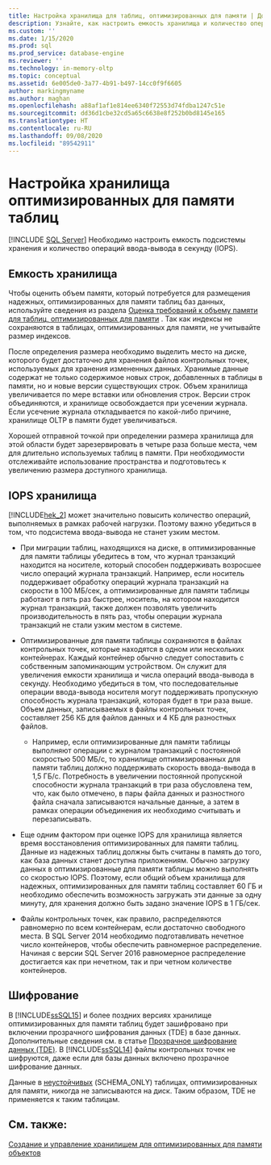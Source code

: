 ```yaml
---
title: Настройка хранилища для таблиц, оптимизированных для памяти | Документация Майкрософт
description: Узнайте, как настроить емкость хранилища и количество операций ввода-вывода в секунду для таблиц, оптимизированных для памяти, в SQL Server.
ms.custom: ''
ms.date: 1/15/2020
ms.prod: sql
ms.prod_service: database-engine
ms.reviewer: ''
ms.technology: in-memory-oltp
ms.topic: conceptual
ms.assetid: 6e005de0-3a77-4b91-b497-14cc0f9f6605
author: markingmyname
ms.author: maghan
ms.openlocfilehash: a88af1af1e814ee6340f72553d74fdba1247c51e
ms.sourcegitcommit: dd36d1cbe32cd5a65c6638e8f252b0bd8145e165
ms.translationtype: HT
ms.contentlocale: ru-RU
ms.lasthandoff: 09/08/2020
ms.locfileid: "89542911"
---
```

# <a name="configuring-storage-for-memory-optimized-tables"></a>Настройка хранилища оптимизированных для памяти таблиц
 [!INCLUDE [SQL Server](../../includes/applies-to-version/sqlserver.md)]
  Необходимо настроить емкость подсистемы хранения и количество операций ввода-вывода в секунду (IOPS).  
  
## <a name="storage-capacity"></a>Емкость хранилища  

Чтобы оценить объем памяти, который потребуется для размещения надежных, оптимизированных для памяти таблиц баз данных, используйте сведения из раздела [Оценка требований к объему памяти для таблиц, оптимизированных для памяти](../../relational-databases/in-memory-oltp/estimate-memory-requirements-for-memory-optimized-tables.md) . Так как индексы не сохраняются в таблицах, оптимизированных для памяти, не учитывайте размер индексов. 
 
После определения размера необходимо выделить место на диске, которого будет достаточно для хранения файлов контрольных точек, используемых для хранения измененных данных. Хранимые данные содержат не только содержимое новых строк, добавленных в таблицы в памяти, но и новые версии существующих строк. Объем хранилища увеличивается по мере вставки или обновления строк. Версии строк объединяются, и хранилище освобождается при усечении журнала. Если усечение журнала откладывается по какой-либо причине, хранилище OLTP в памяти будет увеличиваться.

Хорошей отправной точкой при определении размера хранилища для этой области будет зарезервировать в четыре раза больше места, чем для длительно используемых таблиц в памяти. При необходимости отслеживайте использование пространства и подготовьтесь к увеличению размера доступного хранилища.
  
## <a name="storage-iops"></a>IOPS хранилища  
 [!INCLUDE[hek_2](../../includes/hek-2-md.md)] может значительно повысить количество операций, выполняемых в рамках рабочей нагрузки. Поэтому важно убедиться в том, что подсистема ввода-вывода не станет узким местом.  
  
-   При миграции таблиц, находящихся на диске, в оптимизированные для памяти таблицы убедитесь в том, что журнал транзакций находится на носителе, который способен поддерживать возросшее число операций журнала транзакций. Например, если носитель поддерживает обработку операций журнала транзакций на скорости в 100 МБ/сек, а оптимизированные для памяти таблицы работают в пять раз быстрее, носитель, на котором находится журнал транзакций, также должен позволять увеличить производительность в пять раз, чтобы операции журнала транзакций не стали узким местом в системе.  
  
-   Оптимизированные для памяти таблицы сохраняются в файлах контрольных точек, которые находятся в одном или нескольких контейнерах. Каждый контейнер обычно следует сопоставить с собственным запоминающим устройством. Он служит для увеличения емкости хранилища и числа операций ввода-вывода в секунду. Необходимо убедиться в том, что последовательные операции ввода-вывода носителя могут поддерживать пропускную способность журнала транзакций, которая будет в три раза выше. Объем данных, записываемых в файлы контрольных точек, составляет 256 КБ для файлов данных и 4 КБ для разностных файлов.
  
     - Например, если оптимизированные для памяти таблицы выполняют операции с журналом транзакций с постоянной скоростью 500 МБ/с, то хранилище оптимизированных для памяти таблиц должно поддерживать скорость ввода-вывода в 1,5 ГБ/с. Потребность в увеличении постоянной пропускной способности журнала транзакций в три раза обусловлена тем, что, как было отмечено, в пары файла данных и разностного файла сначала записываются начальные данные, а затем в рамках операции объединения их необходимо считывать и перезаписывать.  
  
- Еще одним фактором при оценке IOPS для хранилища является время восстановления оптимизированных для памяти таблиц. Данные из надежных таблиц должны быть считаны в память до того, как база данных станет доступна приложениям. Обычно загрузку данных в оптимизированные для памяти таблицы можно выполнять со скоростью IOPS. Поэтому, если общий объем хранилища для надежных, оптимизированных для памяти таблиц составляет 60 ГБ и необходимо обеспечить возможность загружать эти данные за одну минуту, для хранения должно быть задано значение IOPS в 1 ГБ/сек.  
  
-   Файлы контрольных точек, как правило, распределяются равномерно по всем контейнерам, если достаточно свободного места. В SQL Server 2014 необходимо подготавливать нечетное число контейнеров, чтобы обеспечить равномерное распределение. Начиная с версии SQL Server 2016 равномерное распределение достигается как при нечетном, так и при четном количестве контейнеров.
  
## <a name="encryption"></a>Шифрование  
 В [!INCLUDE[ssSQL15](../../includes/sssql15-md.md)] и более поздних версиях хранилище оптимизированных для памяти таблиц будет зашифровано при включении прозрачного шифрования данных (TDE) в базе данных. Дополнительные сведения см. в статье [Прозрачное шифрование данных (TDE)](../../relational-databases/security/encryption/transparent-data-encryption.md). В [!INCLUDE[ssSQL14](../../includes/sssql14-md.md)] файлы контрольных точек не шифруются, даже если для базы данных включено прозрачное шифрование данных.

 Данные в [неустойчивых](../../relational-databases/in-memory-oltp/defining-durability-for-memory-optimized-objects.md) (SCHEMA_ONLY) таблицах, оптимизированных для памяти, никогда не записываются на диск. Таким образом, TDE не применяется к таким таблицам.
  
## <a name="see-also"></a>См. также:  
 [Создание и управление хранилищем для оптимизированных для памяти объектов](../../relational-databases/in-memory-oltp/creating-and-managing-storage-for-memory-optimized-objects.md)  
  
  
